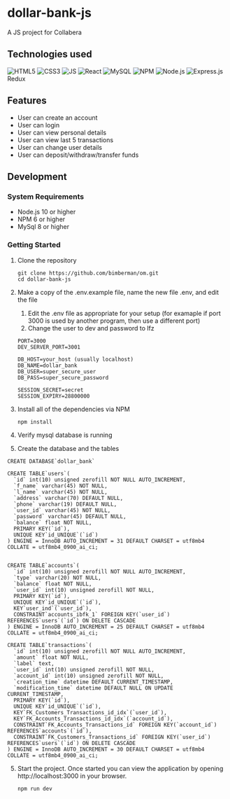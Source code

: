 # dollar-bank-js
A JS project for Collabera

## Technologies used

![HTML5](https://icongr.am/devicon/html5-original-wordmark.svg?size=128&color=currentColor) 
![CSS3](https://icongr.am/devicon/css3-original-wordmark.svg?size=128&color=currentColor) 
![JS](https://icongr.am/devicon/javascript-original.svg?size=128&color=currentColor) 
![React](https://icongr.am/devicon/react-original-wordmark.svg?size=128&color=currentColor) 
![MySQL](https://icongr.am/devicon/mysql-original-wordmark.svg?size=128&color=currentColor) 
![NPM](https://icongr.am/devicon/npm-original-wordmark.svg?size=128&color=currentColor) 
![Node.js](https://icongr.am/devicon/nodejs-original-wordmark.svg?size=128&color=currentColor) 
![Express.js](https://icongr.am/devicon/express-original-wordmark.svg?size=128&color=currentColor) 
Redux

## Features

* User can create an account
* User can login
* User can view personal details
* User can view last 5 transactions
* User can change user details
* User can deposit/withdraw/transfer funds

## Development

### System Requirements

- Node.js 10 or higher
- NPM 6 or higher
- MySql 8 or higher

### Getting Started

1. Clone the repository
    ```shell
    git clone https://github.com/bimberman/om.git
    cd dollar-bank-js
    ```
2. Make a copy of the .env.example file, name the new file .env, and edit the file
    1. Edit the .env file as appropriate for your setup (for examaple if port 3000 is used by another program, then use a different port) 
    2. Change the user to dev and password to lfz
    ```
    PORT=3000
    DEV_SERVER_PORT=3001

    DB_HOST=your_host (usually localhost)
    DB_NAME=dollar_bank
    DB_USER=super_secure_user
    DB_PASS=super_secure_password
    
    SESSION_SECRET=secret
    SESSION_EXPIRY=28800000
    ```
3. Install all of the dependencies via NPM
    ```shell
    npm install
    ```
4. Verify mysql database is running

5. Create the database and the tables
```mysql
CREATE DATABASE`dollar_bank`

CREATE TABLE`users`(
  `id` int(10) unsigned zerofill NOT NULL AUTO_INCREMENT,
  `f_name` varchar(45) NOT NULL,
  `l_name` varchar(45) NOT NULL,
  `address` varchar(70) DEFAULT NULL,
  `phone` varchar(19) DEFAULT NULL,
  `user_id` varchar(45) NOT NULL,
  `password` varchar(45) DEFAULT NULL,
  `balance` float NOT NULL,
  PRIMARY KEY(`id`),
  UNIQUE KEY`id_UNIQUE`(`id`)
) ENGINE = InnoDB AUTO_INCREMENT = 31 DEFAULT CHARSET = utf8mb4 COLLATE = utf8mb4_0900_ai_ci;


CREATE TABLE`accounts`(
  `id` int(10) unsigned zerofill NOT NULL AUTO_INCREMENT,
  `type` varchar(20) NOT NULL,
  `balance` float NOT NULL,
  `user_id` int(10) unsigned zerofill NOT NULL,
  PRIMARY KEY(`id`),
  UNIQUE KEY`id_UNIQUE`(`id`),
  KEY`user_ind`(`user_id`),
  CONSTRAINT`accounts_ibfk_1` FOREIGN KEY(`user_id`) REFERENCES`users`(`id`) ON DELETE CASCADE
) ENGINE = InnoDB AUTO_INCREMENT = 25 DEFAULT CHARSET = utf8mb4 COLLATE = utf8mb4_0900_ai_ci;

CREATE TABLE`transactions`(
  `id` int(10) unsigned zerofill NOT NULL AUTO_INCREMENT,
  `amount` float NOT NULL,
  `label` text,
  `user_id` int(10) unsigned zerofill NOT NULL,
  `account_id` int(10) unsigned zerofill NOT NULL,
  `creation_time` datetime DEFAULT CURRENT_TIMESTAMP,
  `modification_time` datetime DEFAULT NULL ON UPDATE CURRENT_TIMESTAMP,
  PRIMARY KEY(`id`),
  UNIQUE KEY`id_UNIQUE`(`id`),
  KEY`FK_Customers_Transactions_id_idx`(`user_id`),
  KEY`FK_Accounts_Transactions_id_idx`(`account_id`),
  CONSTRAINT`FK_Accounts_Transactions_id` FOREIGN KEY(`account_id`) REFERENCES`accounts`(`id`),
  CONSTRAINT`FK_Customers_Transactions_id` FOREIGN KEY(`user_id`) REFERENCES`users`(`id`) ON DELETE CASCADE
) ENGINE = InnoDB AUTO_INCREMENT = 30 DEFAULT CHARSET = utf8mb4 COLLATE = utf8mb4_0900_ai_ci;
```

5. Start the project. Once started you can view the application by opening http://localhost:3000 in your browser.
    ```shell
    npm run dev
    ```
